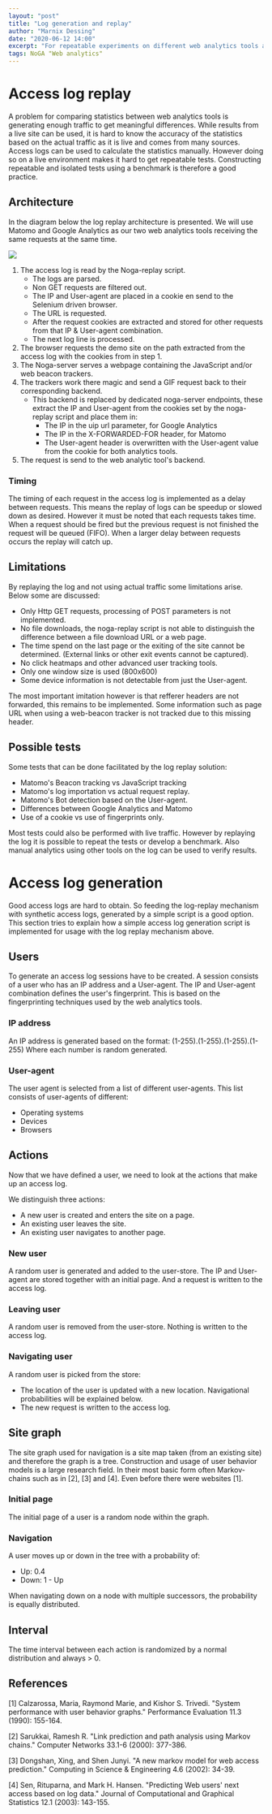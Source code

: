 ```yaml
---
layout: "post"
title: "Log generation and replay"
author: "Marnix Dessing"
date: "2020-06-12 14:00"
excerpt: "For repeatable experiments on different web analytics tools access logs are generated. The request form these logs can be replayed on all web analytics tools"
tags: NoGA "Web analytics"
---
```


# Access log replay
A problem for comparing statistics between web analytics tools is generating enough traffic to get meaningful differences. While results from a live site can be used, it is hard to know the accuracy of the statistics based on the actual traffic as it is live and comes from many sources. Access logs can be used to calculate the statistics manually. However doing so on a live environment makes it hard to get repeatable tests. Constructing repeatable and isolated tests using a benchmark is therefore a good practice.

## Architecture
In the diagram below the log replay architecture is presented. We will use Matomo and Google Analytics as our two web analytics tools receiving the same requests at the same time. 

<img src="/assets/img/replay_architecture.png">

1. The access log is read by the Noga-replay script.
    * The logs are parsed.
    * Non GET requests are filtered out.
    * The IP and User-agent are placed in a cookie en send to the Selenium driven browser.
    * The URL is requested.
    * After the request cookies are extracted and stored for other requests from that IP & User-agent combination. 
    * The next log line is processed.
2. The browser requests the demo site on the path extracted from the access log with the cookies from in step 1.
3. The Noga-server serves a webpage containing the JavaScript and/or web beacon trackers.
4. The trackers work there magic and send a GIF request back to their corresponding backend. 
    * This backend is replaced by dedicated noga-server endpoints, these extract the IP and User-agent from the cookies set by the noga-replay script and place them in:
        * The IP in the uip url parameter, for Google Analytics
        * The IP in the X-FORWARDED-FOR header, for Matomo
        * The User-agent header is overwritten with the User-agent value from the cookie for both analytics tools.
5. The request is send to the web analytic tool's backend.

### Timing
The timing of each request in the access log is implemented as a delay between requests. This means the replay of logs can be speedup or slowed down as desired. However it must be noted that each requests takes time. When a request should be fired but the previous request is not finished the request will be queued (FIFO). When a larger delay between requests occurs the replay will catch up.

## Limitations
By replaying the log and not using actual traffic some limitations arise. Below some are discussed:
* Only Http GET requests, processing of POST parameters is not implemented.
* No file downloads, the noga-replay script is not able to distinguish the difference between a file download URL or a web page. 
* The time spend on the last page or the exiting of the site cannot be determined. (External links or other exit events cannot be captured).
* No click heatmaps and other advanced user tracking tools.
* Only one window size is used (800x600)
* Some device information is not detectable from just the User-agent.

The most important imitation however is that refferer headers are not forwarded, this remains to be implemented. Some information such as page URL when using a web-beacon tracker is not tracked due to this missing header.

## Possible tests
Some tests that can be done facilitated by the log replay solution:
* Matomo's Beacon tracking vs JavaScript tracking
* Matomo's log importation vs actual request replay. 
* Matomo's Bot detection based on the User-agent.
* Differences between Google Analytics and Matomo
* Use of a cookie vs use of fingerprints only.

Most tests could also be performed with live traffic. However by replaying the log it is possible to repeat the tests or develop a benchmark. Also manual analytics using other tools on the log can be used to verify results.

# Access log generation
Good access logs are hard to obtain. So feeding the log-replay mechanism with synthetic access logs, generated by a simple script is a good option. This section tries to explain how a simple access log generation script is implemented for usage with the log replay mechanism above.

## Users
To generate an access log sessions have to be created. A session consists of a user who has an IP address and a User-agent. 
The IP and User-agent combination defines the user's fingerprint. This is based on the fingerprinting techniques used by the web analytics tools.

### IP address
An IP address is generated based on the format: (1-255).(1-255).(1-255).(1-255)
Where each number is random generated.

### User-agent
The user agent is selected from a list of different user-agents. This list consists of user-agents of different:
* Operating systems
* Devices
* Browsers

## Actions
Now that we have defined a user, we need to look at the actions that make up an access log. 

We distinguish three actions: 
* A new user is created and enters the site on a page.
* An existing user leaves the site.
* An existing user navigates to another page.

### New user
A random user is generated and added to the user-store. The IP and User-agent are stored together with an initial page. And a request is written to the access log.

### Leaving user
A random user is removed from the user-store. Nothing is written to the access log.

### Navigating user
A random user is picked from the store:
* The location of the user is updated with a new location. Navigational probabilities will be explained below.
* The new request is written to the access log.

## Site graph
The site graph used for navigation is a site map taken (from an existing site) and therefore the graph is a tree. Construction and usage of user behavior models is a large research field. In their most basic form often Markov-chains such as in [2], [3] and [4]. Even before there were websites [1].

### Initial page
The initial page of a user is a random node within the graph.

### Navigation
A user moves up or down in the tree with a probability of: 
* Up: 0.4
* Down: 1 - Up

When navigating down on a node with multiple successors, the probability is equally distributed.

## Interval
The time interval between each action is randomized by a normal distribution and always > 0.

## References
[1] Calzarossa, Maria, Raymond Marie, and Kishor S. Trivedi. "System performance with user behavior graphs." Performance Evaluation 11.3 (1990): 155-164.

[2] Sarukkai, Ramesh R. "Link prediction and path analysis using Markov chains." Computer Networks 33.1-6 (2000): 377-386.

[3] Dongshan, Xing, and Shen Junyi. "A new markov model for web access prediction." Computing in Science & Engineering 4.6 (2002): 34-39.

[4] Sen, Rituparna, and Mark H. Hansen. "Predicting Web users' next access based on log data." Journal of Computational and Graphical Statistics 12.1 (2003): 143-155.